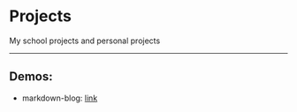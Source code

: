 # Projects
My school projects and personal projects

---

## Demos:
* markdown-blog: [link]( "vercel.com")
